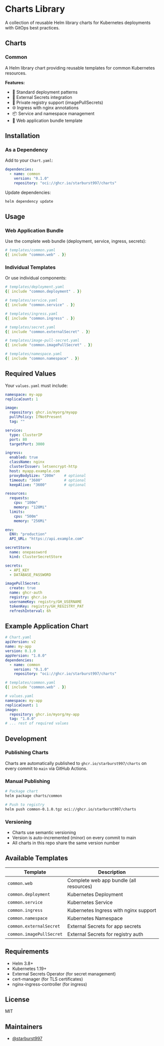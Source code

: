 # Charts Library

A collection of reusable Helm library charts for Kubernetes deployments with GitOps best practices.

## Charts

### Common

A Helm library chart providing reusable templates for common Kubernetes resources.

**Features:**
- 🚀 Standard deployment patterns
- 🔐 External Secrets integration
- 🐳 Private registry support (imagePullSecrets)
- 🌐 Ingress with nginx annotations
- 📦 Service and namespace management
- 🎯 Web application bundle template

## Installation

### As a Dependency

Add to your `Chart.yaml`:

```yaml
dependencies:
  - name: common
    version: "0.1.0"
    repository: "oci://ghcr.io/starburst997/charts"
```

Update dependencies:

```bash
helm dependency update
```

## Usage

### Web Application Bundle

Use the complete web bundle (deployment, service, ingress, secrets):

```yaml
# templates/common.yaml
{{ include "common.web" . }}
```

### Individual Templates

Or use individual components:

```yaml
# templates/deployment.yaml
{{ include "common.deployment" . }}

# templates/service.yaml
{{ include "common.service" . }}

# templates/ingress.yaml
{{ include "common.ingress" . }}

# templates/secret.yaml
{{ include "common.externalSecret" . }}

# templates/image-pull-secret.yaml
{{ include "common.imagePullSecret" . }}

# templates/namespace.yaml
{{ include "common.namespace" . }}
```

## Required Values

Your `values.yaml` must include:

```yaml
namespace: my-app
replicaCount: 1

image:
  repository: ghcr.io/myorg/myapp
  pullPolicy: IfNotPresent
  tag: ""

service:
  type: ClusterIP
  port: 80
  targetPort: 3000

ingress:
  enabled: true
  className: nginx
  clusterIssuer: letsencrypt-http
  host: myapp.example.com
  proxyBodySize: "200m"    # optional
  timeout: "3600"          # optional
  keepAlive: "3600"        # optional

resources:
  requests:
    cpu: "100m"
    memory: "128Mi"
  limits:
    cpu: "500m"
    memory: "256Mi"

env:
  ENV: "production"
  API_URL: "https://api.example.com"

secretStore:
  name: onepassword
  kind: ClusterSecretStore

secrets:
  - API_KEY
  - DATABASE_PASSWORD

imagePullSecret:
  create: true
  name: ghcr-auth
  registry: ghcr.io
  usernameKey: registry/GH_USERNAME
  tokenKey: registry/GH_REGISTRY_PAT
  refreshInterval: 6h
```

## Example Application Chart

```yaml
# Chart.yaml
apiVersion: v2
name: my-app
version: 0.1.0
appVersion: "1.0.0"
dependencies:
  - name: common
    version: "0.1.0"
    repository: "oci://ghcr.io/starburst997/charts"

# templates/common.yaml
{{ include "common.web" . }}

# values.yaml
namespace: my-app
replicaCount: 1
image:
  repository: ghcr.io/myorg/my-app
  tag: "1.0.0"
# ... rest of required values
```

## Development

### Publishing Charts

Charts are automatically published to `ghcr.io/starburst997/charts` on every commit to `main` via GitHub Actions.

### Manual Publishing

```bash
# Package chart
helm package charts/common

# Push to registry
helm push common-0.1.0.tgz oci://ghcr.io/starburst997/charts
```

### Versioning

- Charts use semantic versioning
- Version is auto-incremented (minor) on every commit to main
- All charts in this repo share the same version number

## Available Templates

| Template | Description |
|----------|-------------|
| `common.web` | Complete web app bundle (all resources) |
| `common.deployment` | Kubernetes Deployment |
| `common.service` | Kubernetes Service |
| `common.ingress` | Kubernetes Ingress with nginx support |
| `common.namespace` | Kubernetes Namespace |
| `common.externalSecret` | External Secrets for app secrets |
| `common.imagePullSecret` | External Secrets for registry auth |

## Requirements

- Helm 3.8+
- Kubernetes 1.19+
- External Secrets Operator (for secret management)
- cert-manager (for TLS certificates)
- nginx-ingress-controller (for ingress)

## License

MIT

## Maintainers

- [@starburst997](https://github.com/starburst997)
